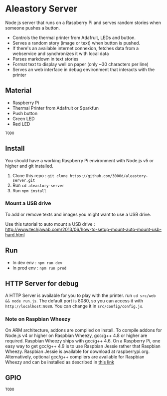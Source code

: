 # Aleastory Server

Node js server that runs on a Raspberry Pi and serves random stories when someone pushes a button.

* Controls the thermal printer from Adafruit, LEDs and button.
* Serves a random story (image or text) when button is pushed.
* If there's an available internet connexion, fetches data from a webservice and synchronizes it with local data
* Parses markdown in text stories
* Format text to display well on paper (only ~30 characters per line)
* Serves an web interface in debug environment that interacts with the printer

## Material

* Raspberry Pi
* Thermal Printer from Adafruit or Sparkfun
* Push button
* Green LED
* Red LED

`TODO`

## Install

You should have a working Raspberry Pi environment with Node.js v5
or higher and git installed.

1. Clone this repo : `git clone https://github.com/3000d/aleastory-server.git`
1. Run `cd aleastory-server`
1. Run `npm install`

### Mount a USB drive
To add or remove texts and images you might want to use a USB drive.

Use this tutorial to auto mount a USB drive : http://www.techjawab.com/2013/06/how-to-setup-mount-auto-mount-usb-hard.html

## Run

- In dev env : `npm run dev`
- In prod env : `npm run prod`

## HTTP Server for debug

A HTTP Server is available for you to play with the printer. run `cd src/web && node run.js`.
The default port is 8080, so you can access it with `http://localhost:8080`.
You can change it in `src/config/config.js`.

### Note on Raspbian Wheezy

On ARM architecture, addons are compiled on install.
To compile addons for Node.js v4 or higher on Raspbian Wheezy,
gcc/g++ 4.8 or higher are required. Raspbian Wheezy ships with
gcc/g++ 4.6. On a Raspberry Pi, one easy way to get gcc/g++ 4.9 is to use Raspbian Jessie
rather that Raspbian Wheezy. Raspbian Jessie is available for download at
raspberrypi.org. Alternatively, optional gcc/g++ compilers are available for
Raspbian Wheezy and can be installed as described in [this link](https://github.com/fivdi/onoff/wiki/Node.js-v4-and-native-addons)



## GPIO

`TODO`
